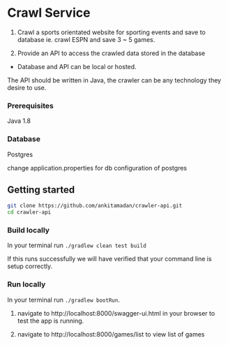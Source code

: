 # Crawl Service
1. Crawl a sports orientated website for sporting events and save to database ie. crawl ESPN and save 3 ~ 5 games.

2.  Provide an API to access the crawled data stored in the database

* Database and API can be local or hosted.

The API should be written in Java, the crawler can be any technology they desire to use.

### Prerequisites

Java 1.8

### Database

Postgres

change application.properties for db configuration of postgres

## Getting started
```bash
git clone https://github.com/ankitamadan/crawler-api.git
cd crawler-api
```

### Build locally

In your terminal run `./gradlew clean test build`

If this runs successfully we will have verified that your command line is setup correctly.

### Run locally

In your terminal run `./gradlew bootRun`. 

1. navigate to http://localhost:8000/swagger-ui.html in your browser
to test the app is running.

2. navigate to http://localhost:8000/games/list to view list of games
